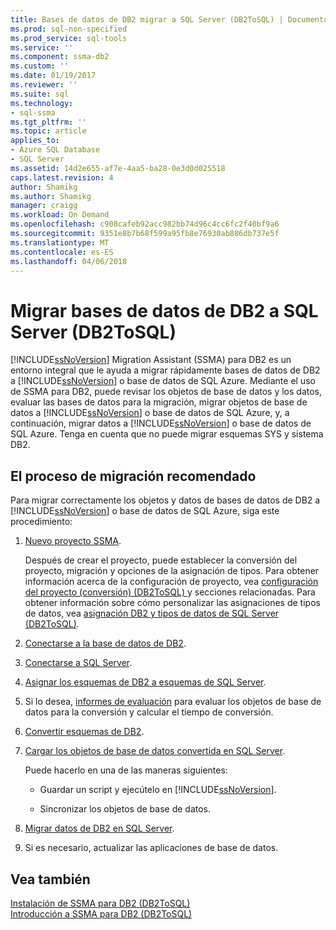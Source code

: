```yaml
---
title: Bases de datos de DB2 migrar a SQL Server (DB2ToSQL) | Documentos de Microsoft
ms.prod: sql-non-specified
ms.prod_service: sql-tools
ms.service: ''
ms.component: ssma-db2
ms.custom: ''
ms.date: 01/19/2017
ms.reviewer: ''
ms.suite: sql
ms.technology:
- sql-ssma
ms.tgt_pltfrm: ''
ms.topic: article
applies_to:
- Azure SQL Database
- SQL Server
ms.assetid: 14d2e655-af7e-4aa5-ba28-0e3d0d025518
caps.latest.revision: 4
author: Shamikg
ms.author: Shamikg
manager: craigg
ms.workload: On Demand
ms.openlocfilehash: c908cafeb92acc982bb74d96c4cc6fc2f40bf9a6
ms.sourcegitcommit: 9351e8b7b68f599a95fb8e76930ab886db737e5f
ms.translationtype: MT
ms.contentlocale: es-ES
ms.lasthandoff: 04/06/2018
---
```

# <a name="migrating-db2-databases-to-sql-server-db2tosql"></a>Migrar bases de datos de DB2 a SQL Server (DB2ToSQL)
[!INCLUDE[ssNoVersion](../../includes/ssnoversion_md.md)] Migration Assistant (SSMA) para DB2 es un entorno integral que le ayuda a migrar rápidamente bases de datos de DB2 a [!INCLUDE[ssNoVersion](../../includes/ssnoversion_md.md)] o base de datos de SQL Azure. Mediante el uso de SSMA para DB2, puede revisar los objetos de base de datos y los datos, evaluar las bases de datos para la migración, migrar objetos de base de datos a [!INCLUDE[ssNoVersion](../../includes/ssnoversion_md.md)] o base de datos de SQL Azure, y, a continuación, migrar datos a [!INCLUDE[ssNoVersion](../../includes/ssnoversion_md.md)] o base de datos de SQL Azure. Tenga en cuenta que no puede migrar esquemas SYS y sistema DB2.  
  
## <a name="recommended-migration-process"></a>El proceso de migración recomendado  
Para migrar correctamente los objetos y datos de bases de datos de DB2 a [!INCLUDE[ssNoVersion](../../includes/ssnoversion_md.md)] o base de datos de SQL Azure, siga este procedimiento:  
  
1.  [Nuevo proyecto SSMA](http://msdn.microsoft.com/en-us/66437b45-4686-4fc7-a91b-ebde45e0f1b0).  
  
    Después de crear el proyecto, puede establecer la conversión del proyecto, migración y opciones de la asignación de tipos. Para obtener información acerca de la configuración de proyecto, vea [configuración del proyecto &#40;conversión&#41; &#40;DB2ToSQL&#41; ](../../ssma/db2/project-settings-conversion-db2tosql.md) y secciones relacionadas. Para obtener información sobre cómo personalizar las asignaciones de tipos de datos, vea [asignación DB2 y tipos de datos de SQL Server &#40;DB2ToSQL&#41;](../../ssma/db2/mapping-db2-and-sql-server-data-types-db2tosql.md).  
  
2.  [Conectarse a la base de datos de DB2](http://msdn.microsoft.com/en-us/5eb5801d-f0c3-4127-97c0-0b1ef49f4844).  
  
3.  [Conectarse a SQL Server](http://msdn.microsoft.com/en-us/b59803cb-3cc6-41cc-8553-faf90851410e).  
  
4.  [Asignar los esquemas de DB2 a esquemas de SQL Server](http://msdn.microsoft.com/en-us/05ff7bd4-e60b-4f48-a893-bc2346aa9a8a).  
  
5.  Si lo desea, [informes de evaluación](http://msdn.microsoft.com/en-us/9e13eba0-e3cf-4205-974f-c00f982061de) para evaluar los objetos de base de datos para la conversión y calcular el tiempo de conversión.  
  
6.  [Convertir esquemas de DB2](http://msdn.microsoft.com/en-us/7947efc3-ca86-4ec5-87ce-7603059c75a0).  
  
7.  [Cargar los objetos de base de datos convertida en SQL Server](http://msdn.microsoft.com/en-us/f4ea1ced-9f9f-4a9d-88ab-81dbab64adc3).  
  
    Puede hacerlo en una de las maneras siguientes:  
  
    -   Guardar un script y ejecútelo en [!INCLUDE[ssNoVersion](../../includes/ssnoversion_md.md)].  
  
    -   Sincronizar los objetos de base de datos.  
  
8.  [Migrar datos de DB2 en SQL Server](http://msdn.microsoft.com/en-us/86cbd39f-6dac-409a-9ce1-7dd54403f84b).  
  
9. Si es necesario, actualizar las aplicaciones de base de datos.  
  
## <a name="see-also"></a>Vea también  
[Instalación de SSMA para DB2 &#40;DB2ToSQL&#41;](../../ssma/db2/installing-ssma-for-db2-db2tosql.md)  
[Introducción a SSMA para DB2 &#40;DB2ToSQL&#41;](../../ssma/db2/getting-started-with-ssma-for-db2-db2tosql.md)  
  
